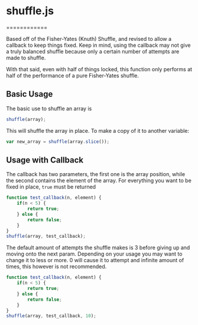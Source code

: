 # shuffle.js
============

Based off of the Fisher-Yates (Knuth) Shuffle, and revised to allow a callback to keep things fixed. Keep in mind, using the callback may not give a truly balanced shuffle because only a certain number of attempts are made to shuffle.

With that said, even with half of things locked, this function only performs at half of the performance of a pure Fisher-Yates shuffle.

## Basic Usage

The basic use to shuffle an array is

```JavaScript
shuffle(array);
```

This will shuffle the array in place. To make a copy of it to another variable:

```JavaScript
var new_array = shuffle(array.slice());
```

## Usage with Callback

The callback has two parameters, the first one is the array position, while the second contains the element of the array. For everything you want to be fixed in place, `true` must be returned

```JavaScript
function test_callback(n, element) {
	if(n < 5) {
		return true;
	} else {
		return false;
	}
}
shuffle(array, test_callback);
```

The default amount of attempts the shuffle makes is 3 before giving up and moving onto the next param. Depending on your usage you may want to change it to less or more. 0 will cause it to attempt and infinite amount of times, this however is not recommended.

```JavaScript
function test_callback(n, element) {
	if(n < 5) {
		return true;
	} else {
		return false;
	}
}
shuffle(array, test_callback, 10);
```